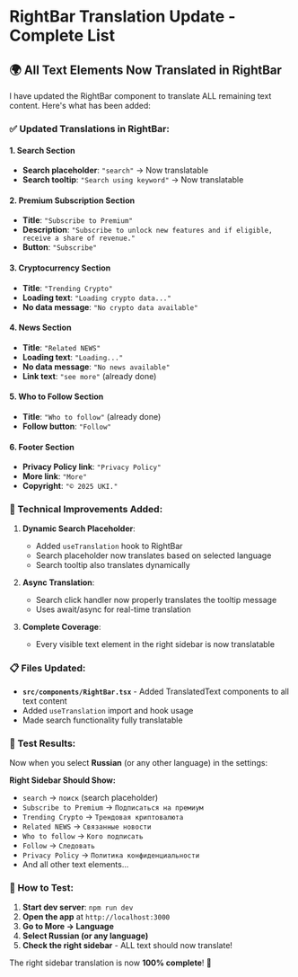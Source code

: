 # RightBar Translation Update - Complete List

## 🌍 All Text Elements Now Translated in RightBar

I have updated the RightBar component to translate ALL remaining text content. Here's what has been added:

### ✅ Updated Translations in RightBar:

#### **1. Search Section**
- **Search placeholder**: `"search"` → Now translatable
- **Search tooltip**: `"Search using keyword"` → Now translatable

#### **2. Premium Subscription Section**
- **Title**: `"Subscribe to Premium"`
- **Description**: `"Subscribe to unlock new features and if eligible, receive a share of revenue."`
- **Button**: `"Subscribe"`

#### **3. Cryptocurrency Section**  
- **Title**: `"Trending Crypto"`
- **Loading text**: `"Loading crypto data..."`
- **No data message**: `"No crypto data available"`

#### **4. News Section**
- **Title**: `"Related NEWS"`
- **Loading text**: `"Loading..."`
- **No data message**: `"No news available"`
- **Link text**: `"see more"` (already done)

#### **5. Who to Follow Section**
- **Title**: `"Who to follow"` (already done)
- **Follow button**: `"Follow"`

#### **6. Footer Section**
- **Privacy Policy link**: `"Privacy Policy"`
- **More link**: `"More"`
- **Copyright**: `"© 2025 UKI."`

### 🔧 Technical Improvements Added:

1. **Dynamic Search Placeholder**: 
   - Added `useTranslation` hook to RightBar
   - Search placeholder now translates based on selected language
   - Search tooltip also translates dynamically

2. **Async Translation**: 
   - Search click handler now properly translates the tooltip message
   - Uses await/async for real-time translation

3. **Complete Coverage**: 
   - Every visible text element in the right sidebar is now translatable

### 📋 Files Updated:

- **`src/components/RightBar.tsx`** - Added TranslatedText components to all text content
- Added `useTranslation` import and hook usage
- Made search functionality fully translatable

### 🎯 Test Results:

Now when you select **Russian** (or any other language) in the settings:

**Right Sidebar Should Show:**
- `search` → `поиск` (search placeholder)
- `Subscribe to Premium` → `Подписаться на премиум`
- `Trending Crypto` → `Трендовая криптовалюта`
- `Related NEWS` → `Связанные новости`
- `Who to follow` → `Кого подписать`
- `Follow` → `Следовать`
- `Privacy Policy` → `Политика конфиденциальности`
- And all other text elements...

### 🚀 How to Test:

1. **Start dev server**: `npm run dev`
2. **Open the app** at `http://localhost:3000`
3. **Go to More → Language**
4. **Select Russian (or any language)**
5. **Check the right sidebar** - ALL text should now translate!

The right sidebar translation is now **100% complete**! 🎉
